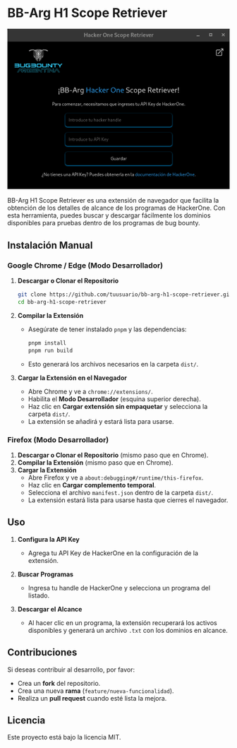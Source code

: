 # BB-Arg H1 Scope Retriever

![Vista Principal](src/assets/images/main_screen.png)

BB-Arg H1 Scope Retriever es una extensión de navegador que facilita la obtención de los detalles de alcance de los programas de HackerOne. Con esta herramienta, puedes buscar y descargar fácilmente los dominios disponibles para pruebas dentro de los programas de bug bounty.

## Instalación Manual

### Google Chrome / Edge (Modo Desarrollador)

1. **Descargar o Clonar el Repositorio**
   ```sh
   git clone https://github.com/tuusuario/bb-arg-h1-scope-retriever.git
   cd bb-arg-h1-scope-retriever
   ```
2. **Compilar la Extensión**

   - Asegúrate de tener instalado `pnpm` y las dependencias:
     ```sh
     pnpm install
     pnpm run build
     ```
   - Esto generará los archivos necesarios en la carpeta `dist/`.

3. **Cargar la Extensión en el Navegador**
   - Abre Chrome y ve a `chrome://extensions/`.
   - Habilita el **Modo Desarrollador** (esquina superior derecha).
   - Haz clic en **Cargar extensión sin empaquetar** y selecciona la carpeta `dist/`.
   - La extensión se añadirá y estará lista para usarse.

### Firefox (Modo Desarrollador)

1. **Descargar o Clonar el Repositorio** (mismo paso que en Chrome).
2. **Compilar la Extensión** (mismo paso que en Chrome).
3. **Cargar la Extensión**
   - Abre Firefox y ve a `about:debugging#/runtime/this-firefox`.
   - Haz clic en **Cargar complemento temporal**.
   - Selecciona el archivo `manifest.json` dentro de la carpeta `dist/`.
   - La extensión estará lista para usarse hasta que cierres el navegador.

## Uso

1. **Configura la API Key**
   - Agrega tu API Key de HackerOne en la configuración de la extensión.
2. **Buscar Programas**

   - Ingresa tu handle de HackerOne y selecciona un programa del listado.

3. **Descargar el Alcance**
   - Al hacer clic en un programa, la extensión recuperará los activos disponibles y generará un archivo `.txt` con los dominios en alcance.

## Contribuciones

Si deseas contribuir al desarrollo, por favor:

- Crea un **fork** del repositorio.
- Crea una nueva **rama** (`feature/nueva-funcionalidad`).
- Realiza un **pull request** cuando esté lista la mejora.

## Licencia

Este proyecto está bajo la licencia MIT.
